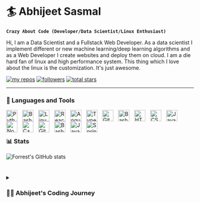 # 🏄‍ Abhijeet Sasmal

**`Crazy About Code (Developer/Data Scientist/Linux Enthusiast)`**

Hi, I am a Data Scientist and a Fullstack Web Developer. As a data scientist I implement different or new machine learning/deep learning algorithms and as a Web Developer I create websites and deploy them on cloud. I am a die hard fan of linux and high performance system. This thing which I love about the linux is the customization. It's just awesome.

<p align="left">
        <a href="https://www.linkedin.com/in/abhijeet-sasmal-128b2b220/" rel="nofollow"><img src="https://custom-icon-badges.demolab.com/badge/-Linkedn-blue?style=for-the-badge&amp;logoColor=white&amp;logo=repo" alt="my repos" data-canonical-src="https://custom-icon-badges.demolab.com/badge/-Linkedn-blue?style=for-the-badge&amp;logoColor=white&amp;logo=repo" style="max-width: 100%;"></a>
      <a href="https://github.com/abhijeet-sasmal?tab=followers">
         <img alt="followers" title="Follow me on Github" src="https://custom-icon-badges.demolab.com/github/followers/abhijeet-sasmal?color=236ad3&labelColor=1155ba&style=for-the-badge&logo=person-add&label=Follow&logoColor=white"/></a>
      <a href="https://github.com/abhijeet-sasmal?tab=repositories&sort=stargazers">
         <img alt="total stars" title="Total stars on GitHub" src="https://custom-icon-badges.demolab.com/github/stars/abhijeet-sasmal?color=55960c&style=for-the-badge&labelColor=488207&logo=star"/></a>
   </p>

---

### 🧰 Languages and Tools

<img align="left" alt="Python" width="30px" style="padding-right:10px;" src="https://cdn.jsdelivr.net/gh/devicons/devicon/icons/python/python-plain.svg" />
<img align="left" alt="Bash" width="30px" style="padding-right:10px;" src="https://cdn.jsdelivr.net/gh/devicons/devicon/icons/django/django-plain.svg" />
<img align="left" alt="Linux" width="30px" style="padding-right:10px;" src="https://cdn.jsdelivr.net/gh/devicons/devicon/icons/linux/linux-original.svg" />
<img align="left" alt="React" width="30px" style="padding-right:10px;" src="https://cdn.jsdelivr.net/gh/devicons/devicon/icons/react/react-original.svg" />
<img align="left" alt="Angular" width="30px" style="padding-right:10px;" src="https://cdn.jsdelivr.net/gh/devicons/devicon/icons/angularjs/angularjs-plain.svg" />
<img align="left" alt="TypeScript" width="30px" style="padding-right:10px;" src="https://cdn.jsdelivr.net/gh/devicons/devicon/icons/typescript/typescript-plain.svg" />
<img align="left" alt="Git" width="30px" style="padding-right:10px;" src="https://cdn.jsdelivr.net/gh/devicons/devicon/icons/git/git-original.svg" />
<img align="left" alt="Bash" width="30px" style="padding-right:10px;" src="https://cdn.jsdelivr.net/gh/devicons/devicon/icons/bootstrap/bootstrap-plain.svg" />
<img align="left" alt="HTML" width="30px" style="padding-right:10px;" src="https://cdn.jsdelivr.net/gh/devicons/devicon/icons/html5/html5-plain.svg" />
<img align="left" alt="CSS" width="30px" style="padding-right:10px;" src="https://cdn.jsdelivr.net/gh/devicons/devicon/icons/css3/css3-plain.svg" />
<img align="left" alt="JavaScript" width="30px" style="padding-right:10px;" src="https://cdn.jsdelivr.net/gh/devicons/devicon/icons/javascript/javascript-plain.svg" />
<img align="left" alt="NodeJS" width="30px" style="padding-right:10px;" src="https://cdn.jsdelivr.net/gh/devicons/devicon/icons/nodejs/nodejs-original.svg" />
<img align="left" alt="C++" width="30px" style="padding-right:10px;" src="https://cdn.jsdelivr.net/gh/devicons/devicon/icons/c/c-original.svg" />
<img align="left" alt="GitHub" width="30px" style="padding-right:10px;" src="https://cdn.jsdelivr.net/gh/devicons/devicon/icons/github/github-original.svg" />
<img align="left" alt="Bash" width="30px" style="padding-right:10px;" src="https://cdn.jsdelivr.net/gh/devicons/devicon/icons/bash/bash-original.svg" />
<img align="left" alt="Java" width="30px" style="padding-right:10px;" src="https://cdn.jsdelivr.net/gh/devicons/devicon/icons/java/java-original.svg"/>
<img align="left" alt="Spring" width="30px" style="padding-right:10px;" src="https://cdn.jsdelivr.net/gh/devicons/devicon/icons/spring/spring-original.svg" />
<br />
<br />

#

### 📊 Stats

![Forrest's GitHub stats](https://github-readme-stats.vercel.app/api?username=abhijeet-sasmal&show_icons=true&theme=gruvbox)

<!-- ![GitHub Streak](https://streak-stats.demolab.com?user=ForrestKnight&theme=gruvbox&border_radius=4.5) -->

#

<details>
 <summary><h3>👨‍💻 Abhijeet's Coding Journey</h3></summary>
   I started my coding journey as a naive computer science student with a passion to learn everything I could about this programming world - code, web development, linux, theory. And all the while, teaching myself web development with a dream to build my own website, but that soon got overshadowed by my desire to excel in AI. A desire that landed me a Data Scientist job upon graduation. However, I had another desire I had been pursuing throughout this time - Web Development. I pursued both learning data science and web development, and that was also apreciated by the company and they sometimes started giving me web application projects as well. But there's something that's always bothered me about my journey - what should I choose as a career path, a web developer job or a data science job. Right Now I am already working as a Data Scientist but I'm still learning I wonder what future has planned for me.

